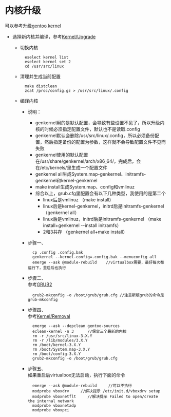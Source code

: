 # 内核升级
可以参考[升级gentoo kernel](http://huangda-hd.blog.163.com/blog/static/81808426201441010235543/)


* 选择新内核并编译，参考[Kernel/Upgrade](https://wiki.gentoo.org/wiki/Kernel/Upgrade)
    * 切换内核
        
            eselect kernel list
            eselect kernel set 2
            cd /usr/src/linux
    * 清理并生成当前配置
        
            make distclean
            zcat /proc/config.gz > /usr/src/linux/.config
    * 编译内核
        * 说明：  
            * genkernel用的是默认配置，会导致有些设置不见了，所以升级内核的时候必须指定配置文件，默认也不是读取.config  
            * genkernel默认会删除/usr/src/linux/.config，所以必须备份配置，然后指定备份的配置为参数，这样就不会导致配置文件不见而失败  
            * genkernel使用的默认配置在/usr/share/genkernel/arch/x86_64/，完成后，会在/etc/kernels/里生成一个配置文件  
            * genkernel all生成System.map-genkernel、initramfs-genkernel和kernel-genkernel  
            * make install生成System.map、config和vmlinuz  
            * 综合以上，grub.cfg里配置会有以下几种类型，我使用的是第二个     
                * linux后是vmlinuz     （make install）
                * linux后是kernel-genkernel，initrd后是initramfs-genkernel （genkernel all）
                * linux后是vmlinuz，initrd后是initramfs-genkernel （make install+genkernel --install initramfs）     
                * 2和3共存 （genkernel all+make install）
        
        * 步骤一、

                cp .config .config.bak
                genkernel --kernel-config=.config.bak --menuconfig all
                emerge --ask @module-rebuild    //virtualbox需要，最好每次都运行下，重启后也执行
        * 步骤二、  
            参考[GRUB2](https://wiki.gentoo.org/wiki/GRUB2)
        
                grub2-mkconfig -o /boot/grub/grub.cfg //注意新版grub的命令是grub-mkconfig
        * 步骤四、  
            参考[Kernel/Removal](https://wiki.gentoo.org/wiki/Kernel/Removal)
            
                emerge --ask --depclean gentoo-sources
                eclean-kernel -n 3      //保留三个最新的内核
                rm -r /usr/src/linux-3.X.Y
                rm -r /lib/modules/3.X.Y
                rm /boot/kernel-3.X.Y
                rm /boot/System.map-3.X.Y
                rm /boot/config-3.X.Y
                grub2-mkconfig -o /boot/grub/grub.cfg
        * 步骤五、  
            如果重启后virtualbox无法启动，执行下面的命令

                emerge --ask @module-rebuild     //可以不执行
                modprobe vboxdrv     //解决提示 /etc/init.d/vboxdrv setup
                modprobe vboxnetflt     //解决提示 Failed to open/create the internal network
                modprobe vboxnetadp 
                modprobe vboxpci
